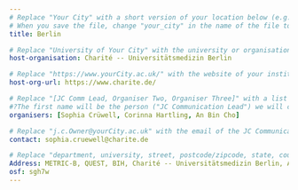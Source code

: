 ```yaml
---
# Replace "Your City" with a short version of your location below (e.g. Bristol or Singapore)
# When you save the file, change "your_city" in the name of the file to what you filled out below
title: Berlin 

# Replace "University of Your City" with the university or organisation that is hoping the journal club (e.g. University of Bristol or Nanyang Technical University)
host-organisation: Charité -- Universitätsmedizin Berlin

# Replace "https://www.yourCity.ac.uk/" with the website of your institution
host-org-url: https://www.charite.de/

# Replace "[JC Comm Lead, Organiser Two, Organiser Three]" with a list of the people/person organising the journal club separated by commas 
#?The first name will be the person ("JC Communication Lead") we will contact to communicate news about ReproducibiliTea 
organisers: [Sophia Crüwell, Corinna Hartling, An Bin Cho] 

# Replace "j.c.Owner@yourCity.ac.uk" with the email of the JC Communication Lead
contact: sophia.cruewell@charite.de

# Replace "department, university, street, postcode/zipcode, state, country" with the departmental address of the JC Communication Lead (we need that to send you merchandise)
Address: METRIC-B, QUEST, BIH, Charité -- Universitätsmedizin Berlin, Anna-Louisa-Karsch-Straße 2, 10178 Berlin, Germany
osf: sgh7w
---
```

